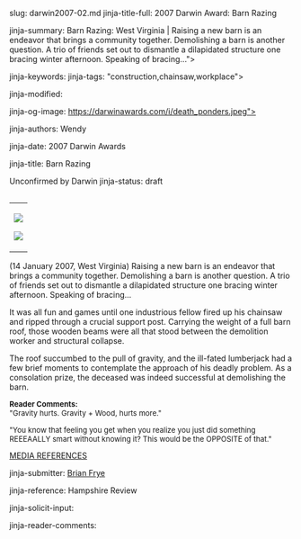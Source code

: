 slug: darwin2007-02.md
jinja-title-full: 2007 Darwin Award: Barn Razing

jinja-summary: Barn Razing: West Virginia | Raising a new barn is an endeavor that brings a community together. Demolishing a barn is another question. A trio of friends set out to dismantle a dilapidated structure one bracing winter afternoon.	 Speaking of bracing...">

jinja-keywords:
jinja-tags: "construction,chainsaw,workplace">

jinja-modified:

jinja-og-image: https://darwinawards.com/i/death_ponders.jpeg">

jinja-authors: Wendy

jinja-date: 2007 Darwin Awards


jinja-title: Barn Razing

Unconfirmed by Darwin
jinja-status: draft
<TABLE border=0 align=right><TR><TD align=center>

<A href="/cgi/search.pl?keywords=category%3Dchainsaw&swishindex=stories.data&show_description=yes&maxdisplay=10&maxresults=50"><IMG src="/i/icon/chainsaw.jpg" border=0></A>

<A href="/cgi/search.pl?keywords=category%3Dworkplace&swishindex=stories.data&show_description=yes&maxdisplay=10&maxresults=50"><IMG src="/i/icon/work.jpg" border=0></A>

</TD></TR></TABLE>

(14 January 2007, West Virginia) Raising a new barn is an endeavor that
brings a community together. Demolishing a barn is another question. A
trio of friends set out to dismantle a dilapidated structure one bracing
winter afternoon. Speaking of bracing...

It was all fun and games until one industrious fellow fired up his chainsaw
and ripped through a crucial support post. Carrying the weight of a full
barn roof, those wooden beams were all that stood between the demolition
worker and structural collapse.

The roof succumbed to the pull of gravity, and the ill-fated lumberjack had
a few brief moments to contemplate the approach of his deadly problem.	As
a consolation prize, the deceased was indeed successful at demolishing the
barn. <!-- Tony B. Michael, 34 -->

<FONT size=-1><B>Reader Comments:</B><BR>
"Gravity hurts.	 Gravity + Wood, hurts more."
<P>"You know that feeling you get when you realize you just did something
REEEAALLY smart without knowing it? This would be the OPPOSITE of that."</P>
</FONT>
<A href="/slush/200701/pending20070129-105210.html">MEDIA REFERENCES</A>
<P align=center>
<!--#include virtual="/inc/votebar_viewvoteonly" -->

jinja-submitter: <A HREF="mailto:REMOVE-">Brian Frye</A>

jinja-reference: Hampshire Review

jinja-solicit-input:

jinja-reader-comments:



<!--#include file=nav_2007.html -->


